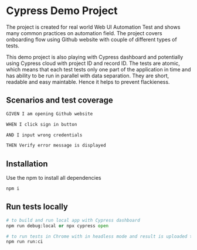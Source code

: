 # Cypress Demo Project

The project is created for real world Web UI Automation Test and shows many common practices on automation field. The project covers onboarding flow using Github website with couple of different types of tests.

This demo project is also playing with Cypress dashboard and potentially using Cypress cloud with project ID and record ID. The tests are atomic, which means that each test tests only one part of the application in time and has ability to be run in parallel with data separation. They are short, readable and easy maintable. Hence it helps to prevent flackieness.

## Scenarios and test coverage 

```bash
GIVEN I am opening Github website

WHEN I click sign in button

AND I input wrong credentials

THEN Verify error message is displayed
```

## Installation

Use the npm to install all dependencies

```bash
npm i
```

## Run tests locally

```python
# to build and run local app with Cypress dashboard
npm run debug:local or npx cypress open

# to run tests in Chrome with in headless mode and result is uploaded to Cypress Cloud
npm run run:ci
```
